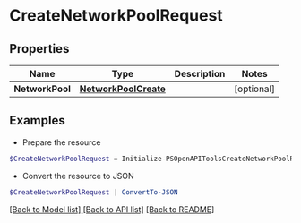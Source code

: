 # CreateNetworkPoolRequest
## Properties

Name | Type | Description | Notes
------------ | ------------- | ------------- | -------------
**NetworkPool** | [**NetworkPoolCreate**](NetworkPoolCreate.md) |  | [optional] 

## Examples

- Prepare the resource
```powershell
$CreateNetworkPoolRequest = Initialize-PSOpenAPIToolsCreateNetworkPoolRequest  -NetworkPool null
```

- Convert the resource to JSON
```powershell
$CreateNetworkPoolRequest | ConvertTo-JSON
```

[[Back to Model list]](../README.md#documentation-for-models) [[Back to API list]](../README.md#documentation-for-api-endpoints) [[Back to README]](../README.md)

